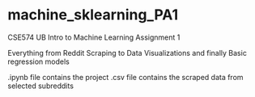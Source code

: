 # machine_sklearning_PA1
CSE574 UB Intro to Machine Learning Assignment 1

Everything from Reddit Scraping to Data Visualizations and finally Basic regression models


.ipynb file contains the project 
.csv file contains the scraped data from selected subreddits
